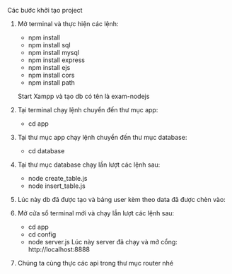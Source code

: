 Các bước khởi tạo project
1. Mở terminal và thực hiện các lệnh:
    - npm install
    - npm install sql
    - npm install mysql
    - npm install express
    - npm install ejs
    - npm install cors
    - npm install path

    Start Xampp và tạo db có tên là exam-nodejs
2. Tại terminal chạy lệnh chuyển đến thư mục app:
    - cd app
3. Tại thư mục app chạy lệnh chuyển đến thư mục database:
    - cd database
4. Tại thư mục database chạy lần lượt các lệnh sau:
   - node create_table.js
   - node insert_table.js
5. Lúc này db đã được tạo và bảng user kèm theo data đã được
chèn vào:
6.  Mở cửa sổ terminal mới và chạy lần lượt các lệnh sau:
    - cd app
    - cd config
    - node server.js
Lúc này server đã chạy và mở cổng: http://localhost:8888
7. Chúng ta cùng thực các api trong thư mục router nhé